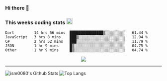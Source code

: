 ### Hi there 👋

<!--START_SECTION:giphy-->
<!--END_SECTION:giphy-->

### This weeks coding stats <img src="https://media1.giphy.com/media/LmNwrBhejkK9EFP504/giphy.gif?cid=ecf05e4723nsktnyyj53u162g7cy5rjqfg6gz06kxdg5y55g&rid=giphy.gif" width="20" height="20" />
<!--START_SECTION:waka-->
```text
Dart         14 hrs 56 mins  ███████████████▒░░░░░░░░░   61.44 % 
JavaScript   3 hrs 8 mins    ███▒░░░░░░░░░░░░░░░░░░░░░   12.94 % 
C#           2 hrs 52 mins   ███░░░░░░░░░░░░░░░░░░░░░░   11.79 % 
JSON         1 hr 9 mins     █▒░░░░░░░░░░░░░░░░░░░░░░░   04.75 % 
Other        1 hr 9 mins     █▒░░░░░░░░░░░░░░░░░░░░░░░   04.74 % 
```
<!--END_SECTION:waka-->

<!--START_SECTION:comicstrip-->
<p align="center">
 <a href="https://xkcd.com/">
 <img src="https://imgs.xkcd.com/comics/90s_kid_space_program.png" />
</a>
</p>
<!--END_SECTION:comicstrip-->

---

![ism0080's Github Stats](https://github-readme-stats.vercel.app/api?username=ism0080&show_icons=true%hide_border=true&hide=issues)
![Top Langs](https://github-readme-stats.vercel.app/api/top-langs/?username=ism0080&layout=compact)

<!--
**ism0080/ism0080** is a ✨ _special_ ✨ repository because its `README.md` (this file) appears on your GitHub profile.

Here are some ideas to get you started:

- 🔭 I’m currently working on ...
- 🌱 I’m currently learning ...
- 👯 I’m looking to collaborate on ...
- 🤔 I’m looking for help with ...
- 💬 Ask me about ...
- 📫 How to reach me: ...
- 😄 Pronouns: ...
- ⚡ Fun fact: ...
-->
